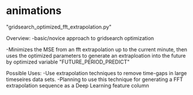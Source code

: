 # animations

"gridsearch_optimized_fft_extrapolation.py"

Overview:
  -basic/novice approach to gridsearch optimization

  -Minimizes the MSE from an fft extrapolation up to the current minute, then uses the optimized parameters to generate an extraploation into the future by       optimized variable "FUTURE_PERIOD_PREDICT"
  
Possible Uses:
  -Use extrapolation techniques to remove time-gaps in large timeseires data sets. 
  -Planning to use this technique for generating a FFT extrapolation sequence as a Deep Learning feature column
